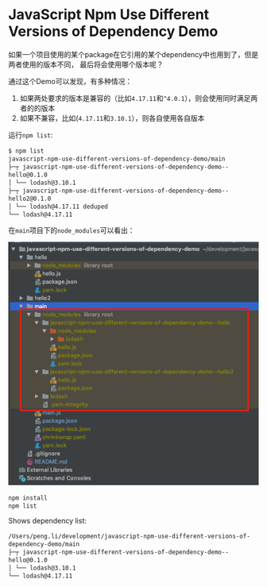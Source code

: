 JavaScript Npm Use Different Versions of Dependency Demo
========================================================

如果一个项目使用的某个package在它引用的某个dependency中也用到了，但是两者使用的版本不同，
最后将会使用哪个版本呢？

通过这个Demo可以发现，有多种情况：
1. 如果两处要求的版本是兼容的（比如`4.17.11`和`^4.0.1`），则会使用同时满足两者的的版本
2. 如果不兼容，比如(`4.17.11`和`3.10.1`），则各自使用各自版本

运行`npm list`:

```
$ npm list
javascript-npm-use-different-versions-of-dependency-demo/main
├─┬ javascript-npm-use-different-versions-of-dependency-demo--hello@0.1.0
│ └── lodash@3.10.1
├─┬ javascript-npm-use-different-versions-of-dependency-demo--hello2@0.1.0
│ └── lodash@4.17.11 deduped
└── lodash@4.17.11
```

在`main`项目下的`node_modules`可以看出：

![demo](./images/demo.png)

```
npm install
npm list
```

Shows dependency list:

```
/Users/peng.li/development/javascript-npm-use-different-versions-of-dependency-demo/main
├─┬ javascript-npm-use-different-versions-of-dependency-demo--hello@0.1.0
│ └── lodash@3.10.1
└── lodash@4.17.11
```
